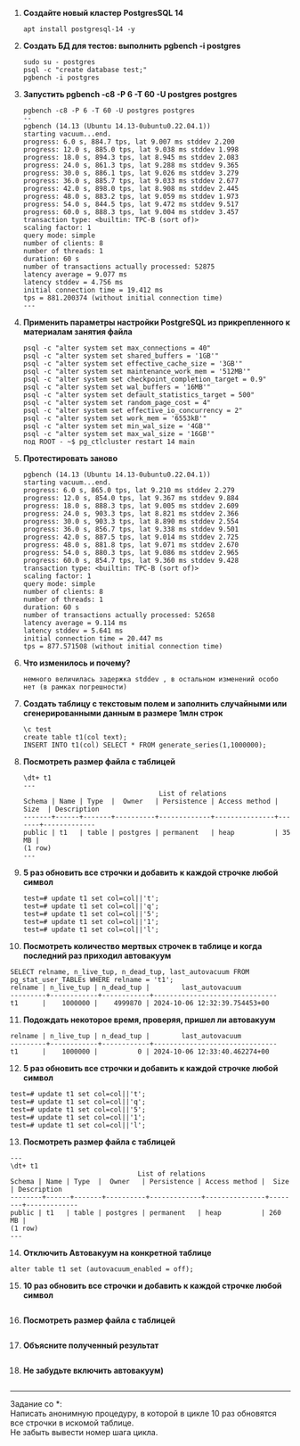 1. **Cоздайте новый кластер PostgresSQL 14**  
   ```
   apt install postgresql-14 -y
   ```
2. **Создать БД для тестов: выполнить pgbench -i postgres**  
   ```
   sudo su - postgres
   psql -c "create database test;"
   pgbench -i postgres
   ```
3. **Запустить pgbench -c8 -P 6 -T 60 -U postgres postgres**  
   ```
   pgbench -c8 -P 6 -T 60 -U postgres postgres
   --
   pgbench (14.13 (Ubuntu 14.13-0ubuntu0.22.04.1))
   starting vacuum...end.
   progress: 6.0 s, 884.7 tps, lat 9.007 ms stddev 2.200
   progress: 12.0 s, 885.0 tps, lat 9.038 ms stddev 1.998
   progress: 18.0 s, 894.3 tps, lat 8.945 ms stddev 2.083
   progress: 24.0 s, 861.3 tps, lat 9.288 ms stddev 9.365
   progress: 30.0 s, 886.1 tps, lat 9.026 ms stddev 3.279
   progress: 36.0 s, 885.7 tps, lat 9.033 ms stddev 2.677
   progress: 42.0 s, 898.0 tps, lat 8.908 ms stddev 2.445
   progress: 48.0 s, 883.2 tps, lat 9.059 ms stddev 1.973
   progress: 54.0 s, 844.5 tps, lat 9.472 ms stddev 9.517
   progress: 60.0 s, 888.3 tps, lat 9.004 ms stddev 3.457
   transaction type: <builtin: TPC-B (sort of)>
   scaling factor: 1
   query mode: simple
   number of clients: 8
   number of threads: 1
   duration: 60 s
   number of transactions actually processed: 52875
   latency average = 9.077 ms
   latency stddev = 4.756 ms
   initial connection time = 19.412 ms
   tps = 881.200374 (without initial connection time)
   ---
   ```
4. **Применить параметры настройки PostgreSQL из прикрепленного к материалам занятия файла**
   ```
   psql -c "alter system set max_connections = 40"
   psql -c "alter system set shared_buffers = '1GB'"
   psql -c "alter system set effective_cache_size = '3GB'"
   psql -c "alter system set maintenance_work_mem = '512MB'"
   psql -c "alter system set checkpoint_completion_target = 0.9"
   psql -c "alter system set wal_buffers = '16MB'"
   psql -c "alter system set default_statistics_target = 500"
   psql -c "alter system set random_page_cost = 4"
   psql -c "alter system set effective_io_concurrency = 2"
   psql -c "alter system set work_mem = '6553kB'"
   psql -c "alter system set min_wal_size = '4GB'"
   psql -c "alter system set max_wal_size = '16GB'"
   под ROOT - ~$ pg_ctlcluster restart 14 main
   ```
5. **Протестировать заново**
   ```
   pgbench (14.13 (Ubuntu 14.13-0ubuntu0.22.04.1))
   starting vacuum...end.
   progress: 6.0 s, 865.0 tps, lat 9.210 ms stddev 2.279
   progress: 12.0 s, 854.0 tps, lat 9.367 ms stddev 9.884
   progress: 18.0 s, 888.3 tps, lat 9.005 ms stddev 2.609
   progress: 24.0 s, 903.3 tps, lat 8.821 ms stddev 2.366
   progress: 30.0 s, 903.3 tps, lat 8.890 ms stddev 2.554
   progress: 36.0 s, 856.7 tps, lat 9.338 ms stddev 9.501
   progress: 42.0 s, 887.5 tps, lat 9.014 ms stddev 2.725
   progress: 48.0 s, 881.8 tps, lat 9.071 ms stddev 2.670
   progress: 54.0 s, 880.3 tps, lat 9.086 ms stddev 2.965
   progress: 60.0 s, 854.7 tps, lat 9.360 ms stddev 9.428
   transaction type: <builtin: TPC-B (sort of)>
   scaling factor: 1
   query mode: simple
   number of clients: 8
   number of threads: 1
   duration: 60 s
   number of transactions actually processed: 52658
   latency average = 9.114 ms
   latency stddev = 5.641 ms
   initial connection time = 20.447 ms
   tps = 877.571508 (without initial connection time)
   ```
6. **Что изменилось и почему?**
   ```
   немного величилась задержка stddev , в остальном изменений особо нет (в рамках погрешности)
   ```
7. **Создать таблицу с текстовым полем и заполнить случайными или сгенерированными данным в размере 1млн строк**
   ```
   \c test
   create table t1(col text);
   INSERT INTO t1(col) SELECT * FROM generate_series(1,1000000);
   ```
8. **Посмотреть размер файла с таблицей**
   ```
   \dt+ t1
   ---
                                     List of relations
   Schema | Name | Type  |  Owner   | Persistence | Access method | Size  | Description
   -------+------+-------+----------+-------------+---------------+-------+-------------
   public | t1   | table | postgres | permanent   | heap          | 35 MB |
   (1 row)
   ---
   ```
9. **5 раз обновить все строчки и добавить к каждой строчке любой символ**
   ```
   test=# update t1 set col=col||'t';
   test=# update t1 set col=col||'q';
   test=# update t1 set col=col||'5';
   test=# update t1 set col=col||'1';
   test=# update t1 set col=col||'l';
   ```
10. **Посмотреть количество мертвых строчек в таблице и когда последний раз приходил автовакуум**
   ```
   SELECT relname, n_live_tup, n_dead_tup, last_autovacuum FROM pg_stat_user_TABLEs WHERE relname = 't1';  
   relname | n_live_tup | n_dead_tup |        last_autovacuum  
   ---------+------------+------------+-------------------------------  
   t1      |    1000000 |    4999870 | 2024-10-06 12:32:39.754453+00  
   ```
11. **Подождать некоторое время, проверяя, пришел ли автовакуум**
   ```
   relname | n_live_tup | n_dead_tup |        last_autovacuum
   ---------+------------+------------+-------------------------------
   t1      |    1000000 |          0 | 2024-10-06 12:33:40.462274+00
   ```
12. **5 раз обновить все строчки и добавить к каждой строчке любой символ**
   ```
   test=# update t1 set col=col||'t';
   test=# update t1 set col=col||'q';
   test=# update t1 set col=col||'5';
   test=# update t1 set col=col||'1';
   test=# update t1 set col=col||'l';
   ```
13. **Посмотреть размер файла с таблицей**
   ```
   ---
   \dt+ t1
                                   List of relations
   Schema | Name | Type  |  Owner   | Persistence | Access method |  Size  | Description
   --------+------+-------+----------+-------------+---------------+--------+-------------
   public | t1   | table | postgres | permanent   | heap          | 260 MB |
   (1 row)
   ---
   ```
14. **Отключить Автовакуум на конкретной таблице**
   ```
   alter table t1 set (autovacuum_enabled = off);
   ```
15. **10 раз обновить все строчки и добавить к каждой строчке любой символ**
   ```
   ```
16. **Посмотреть размер файла с таблицей**
   ```
   ```
17. **Объясните полученный результат**
   ```
   ```
18. **Не забудьте включить автовакуум)**
   ```
   ```
---
Задание со *:  
Написать анонимную процедуру, в которой в цикле 10 раз обновятся все строчки в искомой таблице.  
Не забыть вывести номер шага цикла.  
